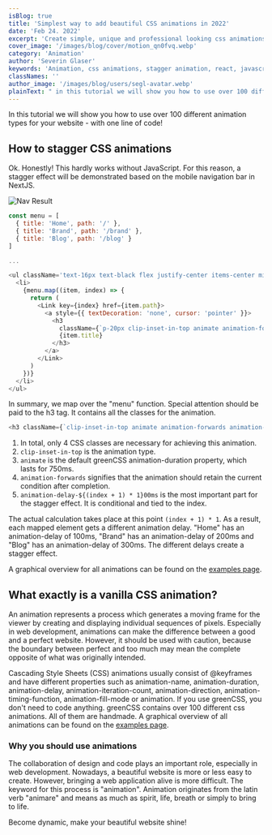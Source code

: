 ```yaml
---
isBlog: true
title: 'Simplest way to add beautiful CSS animations in 2022'
date: 'Feb 24. 2022'
excerpt: 'Create simple, unique and professional looking css animations for your website.'
cover_image: '/images/blog/cover/motion_qn0fvq.webp'
category: 'Animation'
author: 'Severin Glaser'
keywords: 'Animation, css animations, stagger animation, react, javascript'
classNames: ''
author_image: '/images/blog/users/segl-avatar.webp'
plainText: " in this tutorial we will show you how to use over 100 different animation types for your website - with one line of code! how to stagger css animations ok honestly! this hardly works without javascript for this reason a stagger effect will be demonstrated based on the mobile navigation bar in nextjs ! nav result images blog blogcontent mobile-nav edkd2s gif?style=centerme js const menu = title: 'home' path: ' ' title: 'brand' path: ' brand' title: 'blog' path: ' blog' ul classname='text-16px text-black flex justify-center items-center min-h-100per flex-col text-left' li menu map item index = return link key= index href= item path a style= textdecoration: 'none' cursor: 'pointer' h3 classname= p-20px clip-inset-in-top animate animation-forwards animation-delay- index + 1 1 00ms item title h3 a link li ul in summary we map over the menu function special attention should be paid to the h3 tag it contains all the classes for the animation js h3 classname= clip-inset-in-top animate animation-forwards animation-delay- index + 1 1 00ms item title h3 1 in total only 4 css classes are necessary for achieving this animation 2 clip-inset-in-top is the animation type 3 animate is the default greenCSS animation-duration property which lasts for 750ms 4 animation-forwards signifies that the animation should retain the current condition after completion 5 animation-delay- index + 1 1 00ms is the most important part for the stagger effect it is conditional and tied to the index the actual calculation takes place at this point index + 1 1 as a result each mapped element gets a different animation delay home has an animation-delay of 100ms brand has an animation-delay of 200ms and blog has an animation-delay of 300ms the different delays create a stagger effect a graphical overview for all animations can be found on the examples page docs animation example what exactly is a vanilla css animation? an animation represents a process which generates a moving frame for the viewer by creating and displaying individual sequences of pixels especially in web development animations can make the difference between a good and a perfect website however it should be used with caution because the boundary between perfect and too much may mean the complete opposite of what was originally intended cascading style sheets css animations usually consist of @keyframes and have different properties such as animation-name animation-duration animation-delay animation-iteration-count animation-direction animation-timing-function animation-fill-mode or animation if you use greenCSS you don't need to code anything greenCSS contains over 100 different css animations all of them are handmade a graphical overview of all animations can be found on the examples page docs animation example why you should use animations the collaboration of design and code plays an important role especially in web development nowadays a beautiful website is more or less easy to create however bringing a web application alive is more difficult the keyword for this process is animation animation originates from the latin verb animare and means as much as spirit life breath or simply to bring to life become dynamic make your beautiful website shine! "
---
```


In this tutorial we will show you how to use over 100 different animation types for your website - with one line of code!

## How to stagger CSS animations

Ok. Honestly! This hardly works without JavaScript. For this reason, a stagger effect will be demonstrated based on the mobile navigation bar in NextJS.

![Nav Result](/images/blog/blogcontent/mobile-nav_edkd2s.gif?style=centerme)

```js
const menu = [
  { title: 'Home', path: '/' },
  { title: 'Brand', path: '/brand' },
  { title: 'Blog', path: '/blog' }
]

...

<ul className='text-16px text-black flex justify-center items-center min-h-100per flex-col text-left'>
  <li>
    {menu.map((item, index) => {
      return (
        <Link key={index} href={item.path}>
          <a style={{ textDecoration: 'none', cursor: 'pointer' }}>
            <h3
              className={`p-20px clip-inset-in-top animate animation-forwards animation-delay-${(index + 1) * 1}00ms`}>
              {item.title}
            </h3>
          </a>
        </Link>
      )
    })}
  </li>
</ul>
```

In summary, we map over the "menu" function. Special attention should be paid to the h3 tag. It contains all the classes for the animation.

```js
<h3 className={`clip-inset-in-top animate animation-forwards animation-delay-${(index + 1) * 1}00ms`}>{item.title}</h3>
```

1. In total, only 4 CSS classes are necessary for achieving this animation.
2. `clip-inset-in-top` is the animation type.
3. `animate` is the default greenCSS animation-duration property, which lasts for 750ms.
4. `animation-forwards` signifies that the animation should retain the current condition after completion.
5. `animation-delay-${(index + 1) * 1}00ms` is the most important part for the stagger effect. It is conditional and tied to the index.

The actual calculation takes place at this point `(index + 1) * 1`. As a result, each mapped element gets a different animation delay. "Home" has an animation-delay of 100ms, "Brand" has an animation-delay of 200ms and "Blog" has an animation-delay of 300ms. The different delays create a stagger effect.

A graphical overview for all animations can be found on the [examples page](/examples/animation).

## What exactly is a vanilla CSS animation?

An animation represents a process which generates a moving frame for the viewer by creating and displaying individual sequences of pixels. Especially in web development, animations can make the difference between a good and a perfect website. However, it should be used with caution, because the boundary between perfect and too much may mean the complete opposite of what was originally intended.

Cascading Style Sheets (CSS) animations usually consist of @keyframes and have different properties such as animation-name, animation-duration, animation-delay, animation-iteration-count, animation-direction, animation-timing-function, animation-fill-mode or animation. If you use greenCSS, you don't need to code anything. greenCSS contains over 100 different css animations. All of them are handmade. A graphical overview of all animations can be found on the [examples page](/examples/animation).

### Why you should use animations

The collaboration of design and code plays an important role, especially in web development. Nowadays, a beautiful website is more or less easy to create. However, bringing a web application alive is more difficult. The keyword for this process is "animation". Animation originates from the latin verb "animare" and means as much as spirit, life, breath or simply to bring to life.

Become dynamic, make your beautiful website shine!
